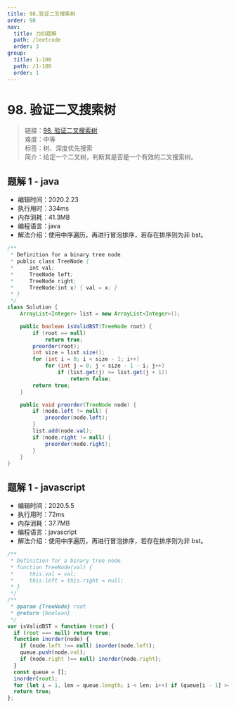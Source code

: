 ```yaml
---
title: 98.验证二叉搜索树
order: 98
nav:
  title: 力扣题解
  path: /leetcode
  order: 3
group:
  title: 1-100
  path: /1-100
  order: 1
---
```


# 98. 验证二叉搜索树

> 链接：[98. 验证二叉搜索树](https://leetcode-cn.com/problems/validate-binary-search-tree/)  
> 难度：中等  
> 标签：树、深度优先搜索  
> 简介：给定一个二叉树，判断其是否是一个有效的二叉搜索树。

## 题解 1 - java

- 编辑时间：2020.2.23
- 执行用时：334ms
- 内存消耗：41.3MB
- 编程语言：java
- 解法介绍：使用中序遍历，再进行冒泡排序，若存在排序则为非 bst。

```java
/**
 * Definition for a binary tree node.
 * public class TreeNode {
 *     int val;
 *     TreeNode left;
 *     TreeNode right;
 *     TreeNode(int x) { val = x; }
 * }
 */
class Solution {
	ArrayList<Integer> list = new ArrayList<Integer>();

	public boolean isValidBST(TreeNode root) {
		if (root == null)
			return true;
		preorder(root);
		int size = list.size();
		for (int i = 0; i < size - 1; i++)
			for (int j = 0; j < size - 1 - i; j++)
				if (list.get(j) >= list.get(j + 1))
					return false;
		return true;
	}

	public void preorder(TreeNode node) {
		if (node.left != null) {
			preorder(node.left);
		}
		list.add(node.val);
		if (node.right != null) {
			preorder(node.right);
		}
	}
}
```

## 题解 1 - javascript

- 编辑时间：2020.5.5
- 执行用时：72ms
- 内存消耗：37.7MB
- 编程语言：javascript
- 解法介绍：使用中序遍历，再进行冒泡排序，若存在排序则为非 bst。

```javascript
/**
 * Definition for a binary tree node.
 * function TreeNode(val) {
 *     this.val = val;
 *     this.left = this.right = null;
 * }
 */
/**
 * @param {TreeNode} root
 * @return {boolean}
 */
var isValidBST = function (root) {
  if (root === null) return true;
  function inorder(node) {
    if (node.left !== null) inorder(node.left);
    queue.push(node.val);
    if (node.right !== null) inorder(node.right);
  }
  const queue = [];
  inorder(root);
  for (let i = 1, len = queue.length; i < len; i++) if (queue[i - 1] >= queue[i]) return false;
  return true;
};
```
